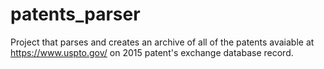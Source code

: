 # patents_parser
Project that parses and creates an archive of all of the patents avaiable at https://www.uspto.gov/ on 2015 patent's exchange database record.
